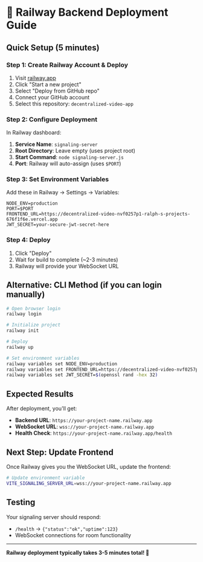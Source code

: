 # 🚂 Railway Backend Deployment Guide

## Quick Setup (5 minutes)

### Step 1: Create Railway Account & Deploy
1. Visit [railway.app](https://railway.app) 
2. Click "Start a new project"
3. Select "Deploy from GitHub repo"
4. Connect your GitHub account
5. Select this repository: `decentralized-video-app`

### Step 2: Configure Deployment
In Railway dashboard:
1. **Service Name**: `signaling-server`
2. **Root Directory**: Leave empty (uses project root)
3. **Start Command**: `node signaling-server.js`
4. **Port**: Railway will auto-assign (uses `$PORT`)

### Step 3: Set Environment Variables
Add these in Railway → Settings → Variables:
```
NODE_ENV=production
PORT=$PORT
FRONTEND_URL=https://decentralized-video-nvf0257p1-ralph-s-projects-676f1f6e.vercel.app
JWT_SECRET=your-secure-jwt-secret-here
```

### Step 4: Deploy
1. Click "Deploy" 
2. Wait for build to complete (~2-3 minutes)
3. Railway will provide your WebSocket URL

## Alternative: CLI Method (if you can login manually)

```bash
# Open browser login
railway login

# Initialize project
railway init

# Deploy
railway up

# Set environment variables
railway variables set NODE_ENV=production
railway variables set FRONTEND_URL=https://decentralized-video-nvf0257p1-ralph-s-projects-676f1f6e.vercel.app
railway variables set JWT_SECRET=$(openssl rand -hex 32)
```

## Expected Results

After deployment, you'll get:
- **Backend URL**: `https://your-project-name.railway.app`
- **WebSocket URL**: `wss://your-project-name.railway.app`
- **Health Check**: `https://your-project-name.railway.app/health`

## Next Step: Update Frontend

Once Railway gives you the WebSocket URL, update the frontend:
```bash
# Update environment variable
VITE_SIGNALING_SERVER_URL=wss://your-project-name.railway.app
```

## Testing
Your signaling server should respond:
- `/health` → `{"status":"ok","uptime":123}`
- WebSocket connections for room functionality

---
**Railway deployment typically takes 3-5 minutes total! 🚂**